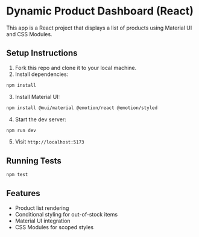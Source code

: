 # Dynamic Product Dashboard (React)

This app is a React project that displays a list of products using Material UI and CSS Modules.

## Setup Instructions

1. Fork this repo and clone it to your local machine.
2. Install dependencies:

```bash
npm install
```

3. Install Material UI:

```bash
npm install @mui/material @emotion/react @emotion/styled
```

4. Start the dev server:

```bash
npm run dev
```

5. Visit `http://localhost:5173`

## Running Tests

```bash
npm test
```

## Features

- Product list rendering
- Conditional styling for out-of-stock items
- Material UI integration
- CSS Modules for scoped styles
